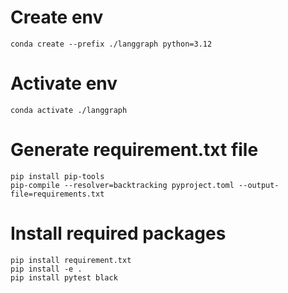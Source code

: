 
# Create env
```
conda create --prefix ./langgraph python=3.12
```
# Activate env
```
conda activate ./langgraph
```
# Generate requirement.txt file
```
pip install pip-tools
pip-compile --resolver=backtracking pyproject.toml --output-file=requirements.txt
```
# Install required packages
```
pip install requirement.txt
pip install -e .
pip install pytest black
```